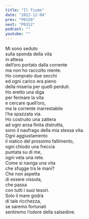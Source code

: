 ```yaml
---
title: "Il fiume"
date: "2022-12-04"
prev: "P0150"
next: "P0152"
podcast: ""
youtube: ""
---
```


Mi sono seduto  
sulla sponda della vita  
in attesa  
dell’oro portato dalla corrente  
ma non ho raccolto niente.  
Ho comprato due secchi  
ed ogni carico era pieno  
della miseria per quelli perduti.  
Ho eretto una diga  
per fermare la vita  
e cercare quell’oro,  
ma la corrente inarrestabile  
l’ha spazzata via.  
Ho costruito una zattera  
ad ogni ansa finita distrutta,  
sono il naufrago della mia stessa vita.  
Ogni aggiustamento  
il viatico del prossimo fallimento,  
ogni chiodo una freccia  
puntata su di me,  
ogni vela una rete.  
Come si naviga una vita  
che sfugge tra le mani?  
Che non aspetta  
di essere vissuta,  
che passa  
con tutti i suoi tesori.  
Solo il mare godrà  
di tale ricchezza,  
se saremo fortunati  
sentiremo l’odore della salsedine.
